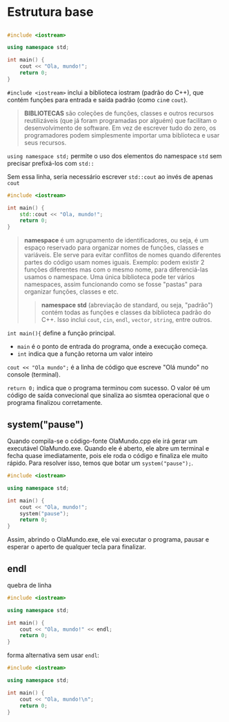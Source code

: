 # Estrutura base
##
```cpp
#include <iostream>

using namespace std;

int main() {
    cout << "Ola, mundo!";
    return 0;
}
```
`#include <iostream>` inclui a biblioteca iostram (padrão do C++), que contém funções para entrada e saída padrão (como `cin`e `cout`).

>**BIBLIOTECAS** são coleções de funções, classes e outros recursos reutilizáveis (que já foram programadas por alguém) que facilitam o desenvolvimento de software. Em vez de escrever tudo do zero, os programadores podem simplesmente importar uma biblioteca e usar seus recursos.

`using namespace std;` permite o uso dos elementos do namespace `std` sem precisar prefixá-los com `std::`

Sem essa linha, seria necessário escrever `std::cout` ao invés de apenas `cout`
```cpp
#include <iostream>

int main() {
    std::cout << "Ola, mundo!";
    return 0;
}
```

>**namespace** é um agrupamento de identificadores, ou seja, é um espaço reservado para organizar nomes de funções, classes e variáveis. Ele serve para evitar conflitos de nomes quando diferentes partes do código usam nomes iguais. Exemplo: podem existir 2 funções diferentes mas com o mesmo nome, para diferenciá-las usamos o namespace. Uma única biblioteca pode ter vários namespaces, assim funcionando como se fosse "pastas" para organizar funções, classes e etc.
   >> **namespace std** (abreviação de standard, ou seja, "padrão") contém todas as funções e classes da biblioteca padrão do C++. Isso inclui `cout`, `cin`, `endl`, `vector`, `string`, entre outros.

`int main(){` define a função principal.

* `main` é o ponto de entrada do programa, onde a execução começa.
* `int` indica que a função retorna um valor inteiro

`cout << "Ola mundo";` é a linha de código que escreve "Olá mundo" no console (terminal).

`return 0;` indica que o programa terminou com sucesso. O valor `0`é um código de saída convecional que sinaliza ao sismtea operacional que o programa finalizou corretamente.

## system("pause")

 Quando compila-se o código-fonte OlaMundo.cpp ele irá gerar um executável OlaMundo.exe. Quando ele é aberto, ele abre um terminal e fecha quase imediatamente, pois ele roda o código e finaliza ele muito rápido. Para resolver isso, temos que botar um `system("pause");`.
```cpp
#include <iostream>

using namespace std;

int main() {
    cout << "Ola, mundo!";
    system("pause");
    return 0;
}
```
Assim, abrindo o OlaMundo.exe, ele vai executar o programa, pausar e esperar o aperto de qualquer tecla para finalizar.

## endl
quebra de linha
```cpp
#include <iostream>

using namespace std;

int main() {
    cout << "Ola, mundo!" << endl;
    return 0;
}
```
forma alternativa sem usar `endl`:
```cpp
#include <iostream>

using namespace std;

int main() {
    cout << "Ola, mundo!\n";
    return 0;
}
```